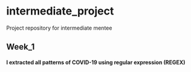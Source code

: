 # intermediate_project
Project repository for intermediate mentee

## Week_1
#### I extracted all patterns of COVID-19 using regular expression (REGEX)
